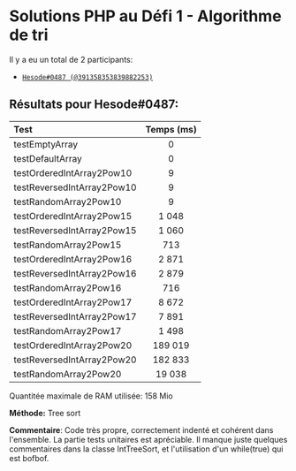 # Solutions PHP au Défi 1 - Algorithme de tri

Il y a eu un total de 2 participants:

* [`Hesode#0487 (@391358353839882253)`](./Hesode)



## Résultats pour Hesode#0487:
| Test                       | Temps (ms) |
|:-------------------------- |:----------:|
| testEmptyArray             | 0          |
| testDefaultArray           | 0          |
| testOrderedIntArray2Pow10  | 9          |
| testReversedIntArray2Pow10 | 9          |
| testRandomArray2Pow10      | 9          |
| testOrderedIntArray2Pow15  | 1 048      |
| testReversedIntArray2Pow15 | 1 060      |
| testRandomArray2Pow15      | 713        |
| testOrderedIntArray2Pow16  | 2 871      |
| testReversedIntArray2Pow16 | 2 879      |
| testRandomArray2Pow16      | 716        |
| testOrderedIntArray2Pow17  | 8 672      |
| testReversedIntArray2Pow17 | 7 891      |
| testRandomArray2Pow17      | 1 498      |
| testOrderedIntArray2Pow20  | 189 019    |
| testReversedIntArray2Pow20 | 182 833    |
| testRandomArray2Pow20      | 19 038     |

Quantitée maximale de RAM utilisée: 158 Mio

**Méthode:** Tree sort

**Commentaire**:
Code très propre, correctement indenté et cohérent dans l'ensemble. La partie tests unitaires est apréciable.
Il manque juste quelques commentaires dans la classe IntTreeSort, et l'utilisation d'un while(true) qui est bofbof.
